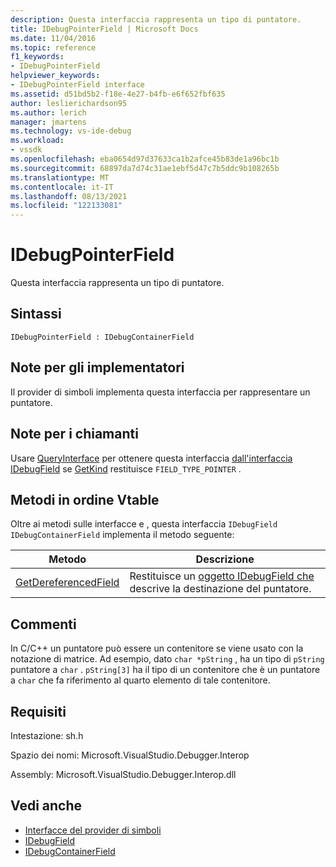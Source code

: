 ```yaml
---
description: Questa interfaccia rappresenta un tipo di puntatore.
title: IDebugPointerField | Microsoft Docs
ms.date: 11/04/2016
ms.topic: reference
f1_keywords:
- IDebugPointerField
helpviewer_keywords:
- IDebugPointerField interface
ms.assetid: d51bd5b2-f18e-4e27-b4fb-e6f652fbf635
author: leslierichardson95
ms.author: lerich
manager: jmartens
ms.technology: vs-ide-debug
ms.workload:
- vssdk
ms.openlocfilehash: eba0654d97d37633ca1b2afce45b83de1a96bc1b
ms.sourcegitcommit: 68897da7d74c31ae1ebf5d47c7b5ddc9b108265b
ms.translationtype: MT
ms.contentlocale: it-IT
ms.lasthandoff: 08/13/2021
ms.locfileid: "122133081"
---
```

# <a name="idebugpointerfield"></a>IDebugPointerField
Questa interfaccia rappresenta un tipo di puntatore.

## <a name="syntax"></a>Sintassi

```
IDebugPointerField : IDebugContainerField
```

## <a name="notes-for-implementers"></a>Note per gli implementatori
 Il provider di simboli implementa questa interfaccia per rappresentare un puntatore.

## <a name="notes-for-callers"></a>Note per i chiamanti
 Usare [QueryInterface](/cpp/atl/queryinterface) per ottenere questa interfaccia [dall'interfaccia IDebugField](../../../extensibility/debugger/reference/idebugfield.md) se [GetKind](../../../extensibility/debugger/reference/idebugfield-getkind.md) restituisce `FIELD_TYPE_POINTER` .

## <a name="methods-in-vtable-order"></a>Metodi in ordine Vtable
 Oltre ai metodi sulle interfacce e , questa interfaccia `IDebugField` `IDebugContainerField` implementa il metodo seguente:

|Metodo|Descrizione|
|------------|-----------------|
|[GetDereferencedField](../../../extensibility/debugger/reference/idebugpointerfield-getdereferencedfield.md)|Restituisce un [oggetto IDebugField che](../../../extensibility/debugger/reference/idebugfield.md) descrive la destinazione del puntatore.|

## <a name="remarks"></a>Commenti
 In C/C++ un puntatore può essere un contenitore se viene usato con la notazione di matrice. Ad esempio, dato `char *pString` , ha un tipo di `pString` puntatore a `char` . `pString[3]` ha il tipo di un contenitore che è un puntatore a `char` che fa riferimento al quarto elemento di tale contenitore.

## <a name="requirements"></a>Requisiti
 Intestazione: sh.h

 Spazio dei nomi: Microsoft.VisualStudio.Debugger.Interop

 Assembly: Microsoft.VisualStudio.Debugger.Interop.dll

## <a name="see-also"></a>Vedi anche
- [Interfacce del provider di simboli](../../../extensibility/debugger/reference/symbol-provider-interfaces.md)
- [IDebugField](../../../extensibility/debugger/reference/idebugfield.md)
- [IDebugContainerField](../../../extensibility/debugger/reference/idebugcontainerfield.md)
